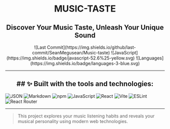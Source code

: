 <h1 align="center">MUSIC-TASTE</h1>

<h2 align="center"> Discover Your Music Taste, Unleash Your Unique Sound </h2>

<p align="center">
![Last Commit](https://img.shields.io/github/last-commit/SeanMegusean/Music-taste)
![JavaScript](https://img.shields.io/badge/javascript-52.6%25-yellow.svg)
![Languages](https://img.shields.io/badge/languages-3-blue.svg)
</p>

---
<h2 align="center">
## ✨ Built with the tools and technologies:
</h2>

![JSON](https://img.shields.io/badge/-JSON-black?logo=json&logoColor=white)
![Markdown](https://img.shields.io/badge/-Markdown-black?logo=markdown&logoColor=white)
![npm](https://img.shields.io/badge/-npm-red?logo=npm&logoColor=white)
![JavaScript](https://img.shields.io/badge/-JavaScript-F7DF1E?logo=javascript&logoColor=black)
![React](https://img.shields.io/badge/-React-61DAFB?logo=react&logoColor=black)
![Vite](https://img.shields.io/badge/-Vite-646CFF?logo=vite&logoColor=white)
![ESLint](https://img.shields.io/badge/-ESLint-4B32C3?logo=eslint&logoColor=white)
![React Router](https://img.shields.io/badge/-React%20Router-CA4245?logo=react-router&logoColor=white)

---

> This project explores your music listening habits and reveals your musical personality using modern web technologies.
